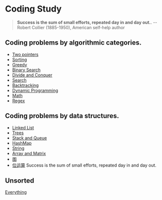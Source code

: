 # Coding Study

>**Success is the sum of small efforts, repeated day in and day out.**.
>--Robert Collier (1885-1950), American self-help author

## Coding problems by algorithmic categories.

- [Two pointers](two-pointers/README.md)
- [Sorting](sorting/README.md)
- [Greedy](greedy/README.md)
- [Binary Search](binary-search/README.md)
- [Divide and Conquer](divide-conquer/README.md)
- [Search](search/README.md)
- [Backtracking](backtracking/README.md)
- [Dynamic Programming](dynamic-programming/README.md)
- [Math](math/README.md)
- [Regex](regex/README.md)

## Coding problems by data structures.

- [Linked List](linked-list/README.md)
- [Trees](tree/README.md)
- [Stack and Queue](stack-queue/README.md)
- [HashMap](hashmap/README.md)
- [String](string/README.md)
- [Array and Matrix](array-matrix/README.md)
- [图](Leetcode%20题解%20-%20图.md)
- [位运算](Leetcode%20题解%20-%20位运算.md)
Success is the sum of small efforts, repeated day in and day out.

## Unsorted
[Everything](leetcode.md)